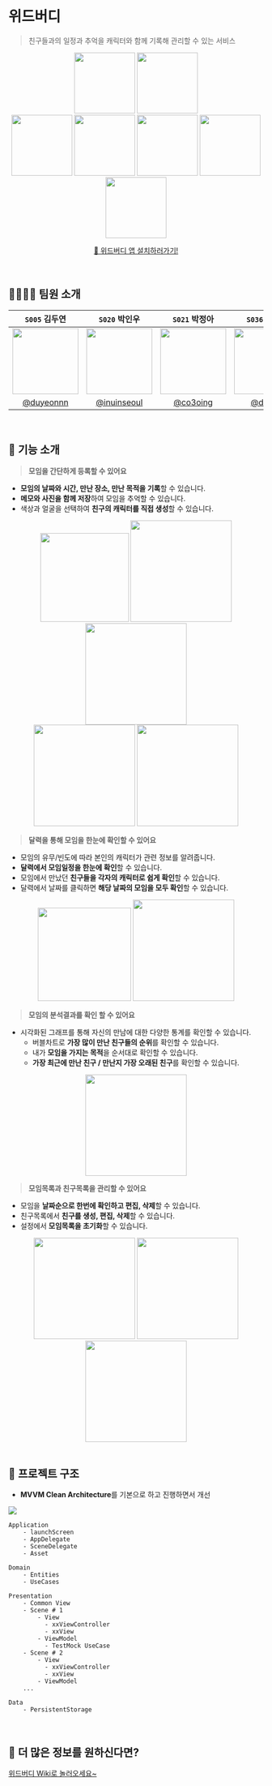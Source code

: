 #  위드버디
> 친구들과의 일정과 추억을 캐릭터와 함께 기록해 관리할 수 있는 서비스

<div align="center">
    
<img src="https://i.imgur.com/8qlm9Fh.png" width=120>
<img src="https://i.imgur.com/ciK5eGR.png" width=120>
    
<br/>
    
<img src="https://i.imgur.com/djHxXK8.png" width=120>
<img src="https://i.imgur.com/9nQ3Zji.png" width=120>
<img src="https://i.imgur.com/oJmVeFT.png" width=120>
<img src="https://i.imgur.com/WnOcUq1.png" width=120>
<img src="https://i.imgur.com/t5q2x5x.png" width=120>
    
<br/>

[🔗 위드버디 앱 설치하러가기!](https://apps.apple.com/kr/app/id1597395615) 
    
</div>

<br/>

## 👨‍👩‍👧‍👦 팀원 소개

|```S005``` 김두연|```S020``` 박인우|```S021``` 박정아|```S036``` 이나정|
|:-:|:-:|:-:|:-:|
|<img src="https://user-images.githubusercontent.com/55748244/144740234-20f5dce5-4089-45a6-81b7-66f352ab3997.png" width=130>|<img src="https://user-images.githubusercontent.com/55748244/144740232-06eaff26-d4a7-4ccd-b699-cb1df7f343ea.png" width=130>|<img src="https://user-images.githubusercontent.com/55748244/144740233-64ed787a-912e-4377-8e22-9cfd12fce604.png" width=130>|<img src="https://user-images.githubusercontent.com/55748244/144740222-8e0e00f2-8c4d-42d7-bbe9-65e028d582ba.png" width=130>|
|[@duyeonnn](https://github.com/duyeonnn)|[@inuinseoul](https://github.com/inuinseoul)| [@co3oing](https://github.com/co3oing) |[@dailynj](https://github.com/dailynj)|

<br/>

## 📱 기능 소개

> **모임을 간단하게 등록할 수 있어요**

- **모임의 날짜와 시간, 만난 장소, 만난 목적을 기록**할 수 있습니다.
- **메모와 사진을 함께 저장**하여 모임을 추억할 수 있습니다.
- 색상과 얼굴을 선택하여 **친구의 캐릭터를 직접 생성**할 수 있습니다.

<div align="center">
    
<img width = 175, src="https://user-images.githubusercontent.com/70463738/144739331-c13554d8-5f26-4962-a4ed-9d68b3e75f47.gif">
<img width = 200, src="https://user-images.githubusercontent.com/70463738/144739337-3c84bbfc-a00d-4db5-9deb-d8c64d003b67.png">
<img width = 200, src="https://user-images.githubusercontent.com/70463738/144739338-21ecd3de-2c4e-4347-bec6-6730053452da.png">
    
</br>
    
<img width = 200, src="https://user-images.githubusercontent.com/70463738/144739339-7f5ebf8d-7f17-48f5-a577-f8f5bb65814d.png">
<img width = 200, src="https://user-images.githubusercontent.com/70463738/144739340-117347aa-2f00-4f31-a563-28feb82ffd21.png">
    
</div>



> **달력을 통해 모임을 한눈에 확인할 수 있어요**

- 모임의 유무/빈도에 따라 본인의 캐릭터가 관련 정보를 알려줍니다.
- **달력에서 모임일정을 한눈에 확인**할 수 있습니다.
- 모임에서 만났던 **친구들을 각자의 캐릭터로 쉽게 확인**할 수 있습니다.
- 달력에서 날짜를 클릭하면 **해당 날짜의 모임을 모두 확인**할 수 있습니다.

<div align="center">
    
<img width = 184, src="https://user-images.githubusercontent.com/70463738/144739341-b4c9462a-9baf-4a43-ad94-2d2a367673f0.png">
<img width = 200, src="https://user-images.githubusercontent.com/70463738/144739342-209bae1a-cfe7-4309-950d-fe8151434c7b.png">
    
</div>

> **모임의 분석결과를 확인 할 수 있어요**

- 시각화된 그래프를 통해 자신의 만남에 대한 다양한 통계를 확인할 수 있습니다.
    - 버블차트로 **가장 많이 만난 친구들의 순위**를 확인할 수 있습니다.
    - 내가 **모임을 가지는 목적**을 순서대로 확인할 수 있습니다.
    - **가장 최근에 만난 친구 / 만난지 가장 오래된 친구**를 확인할 수 있습니다.

<div align="center">
    
<img width = 200, src="https://user-images.githubusercontent.com/70463738/144739343-f66b59dd-137e-43b0-b827-f5b54c20877d.png">
    
</div>

> **모임목록과 친구목록을 관리할 수 있어요**

- 모임을 **날짜순으로 한번에 확인하고 편집, 삭제**할 수 있습니다.
- 친구목록에서 **친구를 생성, 편집, 삭제**할 수 있습니다.
- 설정에서 **모임목록을 초기화**할 수 있습니다.

<div align="center">
    
<img width = 200, src="https://user-images.githubusercontent.com/70463738/144739344-313ab3cb-cf5c-43f7-9ba2-57983d2344c9.png">
<img width = 200, src="https://user-images.githubusercontent.com/70463738/144739345-d4518fe8-5d05-41b2-9493-d28f01b6f784.png">
<img width = 200, src="https://user-images.githubusercontent.com/70463738/144739347-3bda184c-2d67-4292-b63d-707005618e91.png">
    
</div>


<br/>

## 📁 프로젝트 구조

- **MVVM Clean Architecture**를 기본으로 하고 진행하면서 개선

![](https://i.imgur.com/rBZfTQy.png)

```
Application
    - launchScreen
    - AppDelegate
    - SceneDelegate
    - Asset
    
Domain
    - Entities
    - UseCases
        
Presentation
    - Common View
    - Scene # 1
        - View
          - xxViewController
          - xxView
        - ViewModel
          - TestMock UseCase
    - Scene # 2
        - View
          - xxViewController
          - xxView
        - ViewModel
    ...

Data
    - PersistentStorage
```

<br/>

## 🧐 더 많은 정보를 원하신다면?

[위드버디 Wiki로 놀러오세요~](https://github.com/boostcampwm-2021/iOS08-WithBuddy/wiki)
